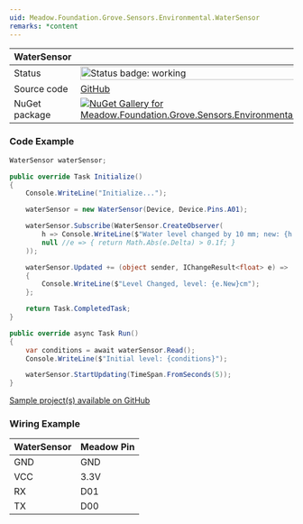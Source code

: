 ```yaml
---
uid: Meadow.Foundation.Grove.Sensors.Environmental.WaterSensor
remarks: *content
---
```


| WaterSensor | |
|--------|--------|
| Status | <img src="https://img.shields.io/badge/Working-brightgreen" style="width: auto; height: -webkit-fill-available;" alt="Status badge: working" /> |
| Source code | [GitHub](https://github.com/WildernessLabs/Meadow.Foundation.Grove/tree/main/Source/WaterSensor/Driver) |
| NuGet package | <a href="https://www.nuget.org/packages/Meadow.Foundation.Grove.Sensors.Environmental.WaterSensor/" target="_blank"><img src="https://img.shields.io/nuget/v/Meadow.Foundation.Grove.Sensors.Environmental.WaterSensor.svg?label=Meadow.Foundation.Grove.Sensors.Environmental.WaterSensor" alt="NuGet Gallery for Meadow.Foundation.Grove.Sensors.Environmental.WaterSensor" /></a> |

### Code Example

```csharp
WaterSensor waterSensor;

public override Task Initialize()
{
    Console.WriteLine("Initialize...");

    waterSensor = new WaterSensor(Device, Device.Pins.A01);

    waterSensor.Subscribe(WaterSensor.CreateObserver(
        h => Console.WriteLine($"Water level changed by 10 mm; new: {h.New}, old: {h.Old}"),
        null //e => { return Math.Abs(e.Delta) > 0.1f; }
    ));

    waterSensor.Updated += (object sender, IChangeResult<float> e) => 
    {
        Console.WriteLine($"Level Changed, level: {e.New}cm");
    };

    return Task.CompletedTask;
}

public override async Task Run()
{
    var conditions = await waterSensor.Read();
    Console.WriteLine($"Initial level: {conditions}");

    waterSensor.StartUpdating(TimeSpan.FromSeconds(5));
}

```

[Sample project(s) available on GitHub](https://github.com/WildernessLabs/Meadow.Foundation.Grove/tree/main/Source/WaterSensor/Sample/WaterSensor_Sample)

### Wiring Example

| WaterSensor | Meadow Pin |
|--------|------------|
| GND    | GND        |
| VCC    | 3.3V       |
| RX     | D01        |
| TX     | D00        |
